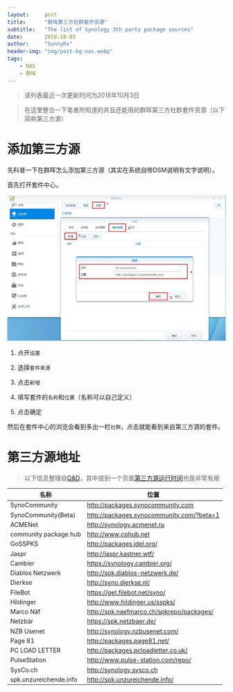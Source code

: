 ```yaml
---
layout:     post
title:      "群晖第三方社群套件资源"
subtitle:   "The list of Synology 3th party package sources"
date:       2018-10-03
author:     "SunnyRx"
header-img: "img/post-bg-nas.webp"
tags:
    - NAS
    - 群晖
---
```


> 该列表最近一次更新时间为2018年10月3日

> 在这里整合一下笔者所知道的并且还能用的群晖第三方社群套件资源（以下简称第三方源）

# 添加第三方源

先科普一下在群晖怎么添加第三方源（其实在系统自带DSM说明有文字说明）。

首先打开套件中心。

![添加第三方源套件](\img\in-post\post-NAS\Snipaste_2018-10-02_23-52-13.webp)

1. 点开`设置`

2. 选择`套件来源`

3. 点击`新增`

4. 填写套件的`名称`和`位置`（名称可以自己定义）

5. 点击确定

然后在套件中心的浏览会看到多出一栏`社群`，点击就能看到来自第三方源的套件。

# 第三方源地址

> 以下信息整理自[Q&D](https://www.wijngaard.org/synology-3th-party-package-sources/)，其中提到一个页面[第三方源运行时间](https://dottoremoe.com/synomon/)也是非常有用

|名称|位置|
|-|-|
|SynoCommunity|http://packages.synocommunity.com|
|SynoCommunity(Beta)|http://packages.synocommunity.com/?beta=1|
|ACMENet|http://synology.acmenet.ru|
|community package hub|http://www.cphub.net|
|GoSSPKS|http://packages.jdel.org/|
|Jaspr|http://jaspr.kastner.wtf/|
|Cambier|https://synology.cambier.org/|
|Diablos Netzwerk|http://spk.diablos-netzwerk.de/
|Dierkse|http://syno.dierkse.nl/|
|FileBot|https://get.filebot.net/syno/|
|Hildinger|http://www.hildinger.us/sspks/|
|Marco Näf|http://spk.naefmarco.ch/spkrepo/packages/|
|Netzbär|https://spk.netzbaer.de/|
|NZB Usenet|http://synology.nzbusenet.com/|
|Page 81|http://packages.page81.net/|
|PC LOAD LETTER|http://packages.pcloadletter.co.uk/|
|PulseStation|http://www.pulse-station.com/repo/|
|SysCo.ch|http://synology.sysco.ch|
|spk.unzureichende.info|http://spk.unzureichende.info/|